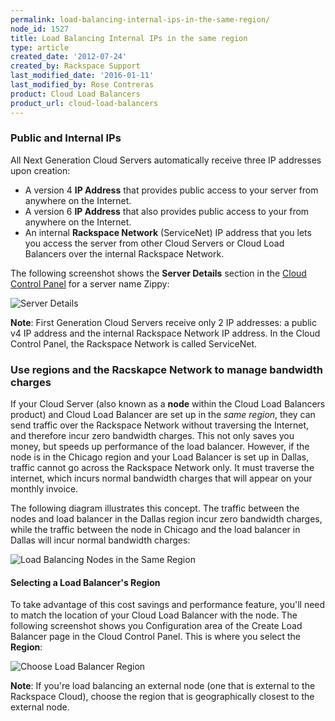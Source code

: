 ```yaml
---
permalink: load-balancing-internal-ips-in-the-same-region/
node_id: 1527
title: Load Balancing Internal IPs in the same region
type: article
created_date: '2012-07-24'
created_by: Rackspace Support
last_modified_date: '2016-01-11'
last_modified_by: Rose Contreras
product: Cloud Load Balancers
product_url: cloud-load-balancers
---
```


### Public and Internal IPs

All Next Generation Cloud Servers automatically receive three IP
addresses upon creation:

-   A version 4 **IP Address** that provides public access
    to your server from anywhere on the Internet.
-   A version 6 **IP Address** that also provides public access to your
    from anywhere on the Internet.
-   An internal **Rackspace Network** (ServiceNet) IP address that you
    lets you access the server from other Cloud Servers or Cloud Load
    Balancers over the internal Rackspace Network.

The following screenshot shows the **Server Details** section in the
[Cloud Control Panel](http://mycloud.rackspace.com) for a server name
Zippy:

<img src="http://c691244.r44.cf2.rackcdn.com/IPs.png" alt="Server Details" />

**Note**: First Generation Cloud Servers receive only 2 IP addresses: a
public v4 IP address and the internal Rackspace Network IP address. In
the Cloud Control Panel, the Rackspace Network is called ServiceNet.

### Use regions and the Racskapce Network to manage bandwidth charges

If your Cloud Server (also known as a **node** within the Cloud Load
Balancers product) and Cloud Load Balancer are set up in the *same
region*, they can send traffic over the Rackspace Network without
traversing the Internet, and therefore incur zero bandwidth charges.
This not only saves you money, but speeds up performance of the load
balancer. However, if the node is in the Chicago region and your Load
Balancer is set up in Dallas, traffic cannot go across the Rackspace
Network only. It must traverse the internet, which incurs normal
bandwidth charges that will appear on your monthly invoice.

The following diagram illustrates this concept. The traffic between the
nodes and load balancer in the Dallas region incur zero bandwidth
charges, while the traffic between the node in Chicago and the load
balancer in Dallas will incur normal bandwidth charges:

![Load Balancing Nodes in the Same
Region](http://c691244.r44.cf2.rackcdn.com/cloud-load-balancers-illustration.png)

#### Selecting a Load Balancer's Region

To take advantage of this cost savings and performance feature, you'll
need to match the location of your Cloud Load Balancer with the node.
The following screenshot shows you Configuration area of the Create Load
Balancer page in the Cloud Control Panel. This is where you select the
**Region**:

![Choose Load Balancer
Region](http://c691244.r44.cf2.rackcdn.com/LB%20Public%20vs%20Private%20IPs.png)

**Note**: If you're load balancing an external node (one that is
external to the Rackspace Cloud), choose the region that is
geographically closest to the external node.



